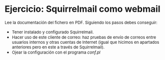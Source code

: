 # Ejercicio: Squirrelmail como webmail
<div style="text-align: left;"><font size="2">Lee la documentación del fichero en PDF. Siguiendo los pasos debes conseguir:</font><br /> </div>
<ul style="text-align: left;">
  <li><font size="2">Tener instalado y configurado Squirrelmail.</font></li>
  <li><font size="2">Hacer uso de este cliente de correo: haz pruebas de envío de correos entre usuarios internos y otras cuentas de Internet (igual que hicimos en apartados anteriores pero en este a través de Squirrelmail).</font></li>
  <li><font size="2">Ojear la configuración con el programa <span style="font-style: italic;">conf.pl</span></font><br /></li>
</ul>
